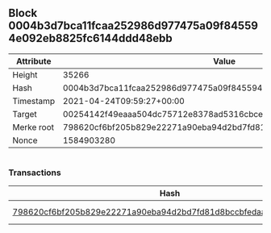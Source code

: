 ## Block 0004b3d7bca11fcaa252986d977475a09f845594e092eb8825fc6144ddd48ebb

Attribute | Value
--- | ---
Height | 35266
Hash | 0004b3d7bca11fcaa252986d977475a09f845594e092eb8825fc6144ddd48ebb
Timestamp | 2021-04-24T09:59:27+00:00
Target | 00254142f49eaaa504dc75712e8378ad5316cbcead634704b3734b6271167cc4
Merke root | 798620cf6bf205b829e22271a90eba94d2bd7fd81d8bccbfedaac44c85177085
Nonce | 1584903280

```

```

### Transactions

Hash | Amount
--- | ---
[798620cf6bf205b829e22271a90eba94d2bd7fd81d8bccbfedaac44c85177085](798620cf6bf205b829e22271a90eba94d2bd7fd81d8bccbfedaac44c85177085.md) | 10.00000000 SKEPTI 
